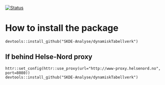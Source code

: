 [![Status](https://travis-ci.org/SKDE-Analyse/dynamiskTabellverk.svg?branch=master)](https://travis-ci.org/SKDE-Analyse/dynamiskTabellverk/builds)

# How to install the package

```
devtools::install_github("SKDE-Analyse/dynamiskTabellverk")
```

## If behind Helse-Nord proxy

```
httr::set_config(httr::use_proxy(url="http://www-proxy.helsenord.no", port=8080))
devtools::install_github("SKDE-Analyse/dynamiskTabellverk")
```
